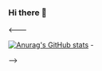 ### Hi there 👋

<---

[![Anurag's GitHub stats](https://github-readme-stats.vercel.app/api?username=npo51ema)](https://github.com/anuraghazra/github-readme-stats) -

-->
